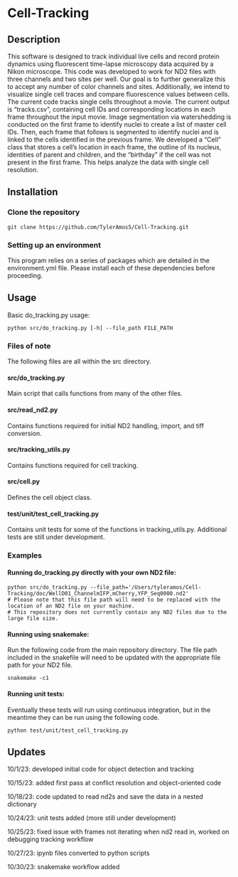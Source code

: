 # Cell-Tracking

## Description

This software is designed to track individual live cells and record protein dynamics using fluorescent time-lapse microscopy data acquired by a Nikon microscope. This code was developed to work for ND2 files with three channels and two sites per well. Our goal is to further generalize this to accept any number of color channels and sites. Additionally, we intend to visualize single cell traces and compare fluorescence values between cells. The current code tracks single cells throughout a movie. The current output is “tracks.csv”, containing cell IDs and corresponding locations in each frame throughout the input movie. Image segmentation via watershedding is conducted on the first frame to identify nuclei to create a list of master cell IDs. Then, each frame that follows is segmented to identify nuclei and is linked to the cells identified in the previous frame. We developed a “Cell” class that stores a cell’s location in each frame, the outline of its nucleus, identities of parent and children, and the “birthday” if the cell was not present in the first frame. This helps analyze the data with single cell resolution.

## Installation

### Clone the repository

```
git clone https://github.com/TylerAmos5/Cell-Tracking.git
```

### Setting up an environment

This program relies on a series of packages which are detailed in the environment.yml file. Please install each of these dependencies before proceeding.

## Usage

Basic do_tracking.py usage:

```
python src/do_tracking.py [-h] --file_path FILE_PATH
```

### Files of note

The following files are all within the src directory.

#### src/do_tracking.py

Main script that calls functions from many of the other files.

#### src/read_nd2.py

Contains functions required for initial ND2 handling, import, and tiff conversion.

#### src/tracking_utils.py

Contains functions required for cell tracking.

#### src/cell.py

Defines the cell object class.

#### test/unit/test_cell_tracking.py

Contains unit tests for some of the functions in tracking_utils.py. Additional tests are still under development.

### Examples

#### Running do_tracking.py directly with your own ND2 file:

```
python src/do_tracking.py --file_path='/Users/tyleramos/Cell-Tracking/doc/WellD01_ChannelmIFP,mCherry,YFP_Seq0000.nd2'
# Please note that this file path will need to be replaced with the location of an ND2 file on your machine.
# This repository does not currently contain any ND2 files due to the large file size.
```

#### Running using snakemake:

Run the following code from the main repository directory. The file path included in the snakefile will need to be updated with the appropriate file path for your ND2 file.

```
snakemake -c1
```

#### Running unit tests:

Eventually these tests will run using continuous integration, but in the meantime they can be run using the following code.

```
python test/unit/test_cell_tracking.py
```

## Updates

10/1/23: developed initial code for object detection and tracking

10/15/23: added first pass at conflict resolution and object-oriented code

10/18/23: code updated to read nd2s and save the data in a nested dictionary

10/24/23: unit tests added (more still under development)

10/25/23: fixed issue with frames not iterating when nd2 read in, worked on debugging tracking workflow

10/27/23: ipynb files converted to python scripts

10/30/23: snakemake workflow added